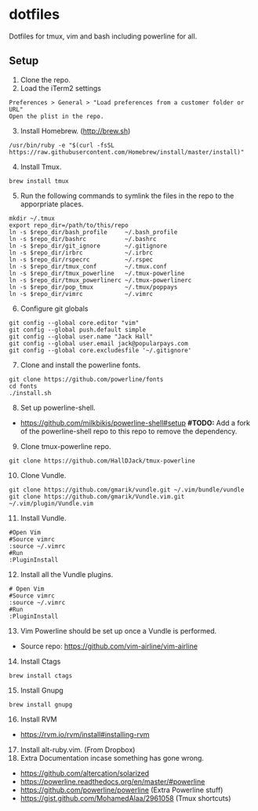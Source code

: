 # dotfiles
Dotfiles for tmux, vim and bash including powerline for all.

## Setup
1. Clone the repo.
2. Load the iTerm2 settings

  ```
  Preferences > General > "Load preferences from a customer folder or URL"
  Open the plist in the repo.
  ```
3. Install Homebrew. (http://brew.sh)

  ```
  /usr/bin/ruby -e "$(curl -fsSL https://raw.githubusercontent.com/Homebrew/install/master/install)"
  ```
4. Install Tmux.

  ```
  brew install tmux
  ```
5. Run the following commands to symlink the files in the repo to the apporpriate places.

  ```
  mkdir ~/.tmux
  export repo_dir=/path/to/this/repo
  ln -s $repo_dir/bash_profile     ~/.bash_profile
  ln -s $repo_dir/bashrc           ~/.bashrc
  ln -s $repo_dir/git_ignore       ~/.gitignore
  ln -s $repo_dir/irbrc            ~/.irbrc
  ln -s $repo_dir/rspecrc          ~/.rspec
  ln -s $repo_dir/tmux_conf        ~/.tmux.conf
  ln -s $repo_dir/tmux_powerline   ~/.tmux-powerline
  ln -s $repo_dir/tmux_powerlinerc ~/.tmux-powerlinerc
  ln -s $repo_dir/pop_tmux         ~/.tmux/poppays
  ln -s $repo_dir/vimrc            ~/.vimrc
  ```
6. Configure git globals

  ```
  git config --global core.editor "vim"
  git config --global push.default simple
  git config --global user.name "Jack Hall"
  git config --global user.email jack@popularpays.com
  git config --global core.excludesfile '~/.gitignore'
  ```
7. Clone and install the powerline fonts.

  ```
  git clone https://github.com/powerline/fonts
  cd fonts
  ./install.sh
  ```
8. Set up powerline-shell.
  - https://github.com/milkbikis/powerline-shell#setup **#TODO:** Add a fork of the powerline-shell repo to this repo to remove the dependency.
9. Clone tmux-powerline repo.

  ```
  git clone https://github.com/HallDJack/tmux-powerline
  ```
10. Clone Vundle.

  ```
  git clone https://github.com/gmarik/vundle.git ~/.vim/bundle/vundle
  git clone https://github.com/gmarik/Vundle.vim.git ~/.vim/plugin/Vundle.vim
  ```
11. Install Vundle.

  ```
  #Open Vim
  #Source vimrc
  :source ~/.vimrc
  #Run
  :PluginInstall
  ```
12. Install all the Vundle plugins.

  ```vim
  # Open Vim
  #Source vimrc
  :source ~/.vimrc
  #Run
  :PluginInstall
  ```
13. Vim Powerline should be set up once a Vundle is performed.
  - Source repo: https://github.com/vim-airline/vim-airline
14. Install Ctags
  ```
  brew install ctags
  ```
15. Install Gnupg

  ```
  brew install gnupg
  ```
16. Install RVM
  - https://rvm.io/rvm/install#installing-rvm
17. Install alt-ruby.vim. (From Dropbox)
18. Extra Documentation incase something has gone wrong.
  - https://github.com/altercation/solarized
  - https://powerline.readthedocs.org/en/master/#powerline
  - https://github.com/powerline/powerline (Extra Powerline stuff)
  - https://gist.github.com/MohamedAlaa/2961058 (Tmux shortcuts)
